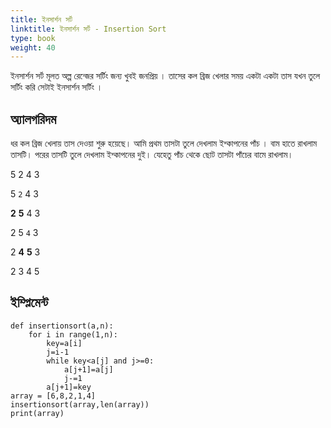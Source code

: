 ```yaml
---
title: ইনসার্শন সর্ট
linktitle: ইনসার্শন সর্ট - Insertion Sort
type: book
weight: 40
---
```

ইনসার্শন সর্ট মূলত অল্প রেন্জের সর্টিং  জন্য  খুবই  জনপ্রিয় । তাসের কল ব্রিজ খেলার সময় একটা একটা তাস যখন তুলে 
সর্টিং করি সেটাই ইনসার্শন সর্টিং । 

## অ্যালগরিদম 
ধর কল ব্রিজ খেলায় তাস দেওয়া শুরু হয়েছে। 
আমি প্রথম তাসটা তুলে দেখলাম ইশ্কাপনের পাঁচ ।
 বাম হাতে রাখলাম তাসটি।
পরের তাসটি তুলে দেখলাম ইশ্কাপনের দুই। যেহেতু পাঁচ থেকে ছোট তাসটা পাঁচের 
বামে রাখলাম।


5 2 4 3

5 `2` 4 3

**2** **5** 4 3

2 5 `4` 3

2 **4** **5** 3

2 3 4 5

## ইম্প্লিমেন্ট 
```python3 
def insertionsort(a,n):
	for i in range(1,n):
		key=a[i]
		j=i-1
		while key<a[j] and j>=0:
			a[j+1]=a[j]
			j-=1
		a[j+1]=key
array = [6,8,2,1,4]
insertionsort(array,len(array))
print(array)
```
